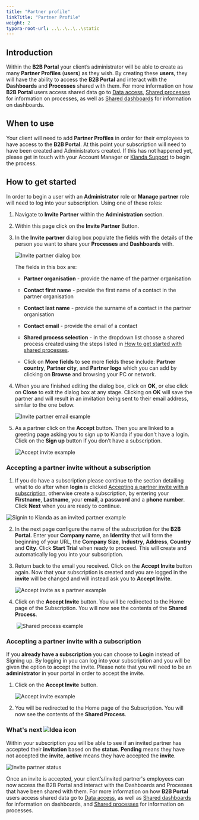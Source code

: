 ```yaml
---
title: "Partner profile"
linkTitle: "Partner Profile"
weight: 2
typora-root-url: ..\..\..\..\static
---
```


## Introduction

Within the **B2B Portal** your client’s administrator will be able to create as many **Partner Profiles** (**users**) as they wish. By creating these **users**, they will have the ability to access the **B2B Portal** and interact with the **Dashboards** and **Processes** shared with them. For more information on how  **B2B Portal** users access shared data go to [Data access](/docs/platform/b2b-portals/data-access/), [Shared processes](/docs/platform/b2b-portals/shared-process/) for information on processes, as well as [Shared dashboards](/docs/platform/b2b-portals/shared-process/#shared-dashboards) for information on dashboards.

## When to use

Your client will need to add **Partner Profiles** in order for their employees to have access to the **B2B Portal**. At this point your subscription will need to have been created and Administrators created. If this has not happened yet, please get in touch with your Account Manager or [Kianda Support](mailto:support@kianda.com) to begin the process.

## How to get started

In order to begin a user with an **Administrator** role or **Manage partner** role will need to log into your subscription. Using one of these roles:

1. Navigate to **Invite Partner** within the **Administration** section. 

2. Within this page click on the **Invite Partner** Button. 

3. In the **Invite partner** dialog box populate the fields with the details of the person you want to share your **Processes** and **Dashboards** with.

   ![Invite partner dialog box](/images/invite-partner-dialog.jpg)

   The fields in this box are:

   - **Partner organisation** - provide the name of the partner organisation

   - **Contact first name** - provide the first name of a contact in the partner organisation

   - **Contact last name** - provide the surname of a contact in the partner organisation

   - **Contact email** - provide the email of a contact

   - **Shared process selection** - in the dropdown list choose a shared process created using the steps listed in [How to get started with shared processes](/docs/platform/b2b-portals/shared-process/#how-to-get-started).

   - Click on **More fields** to see more fields these include: **Partner country**, **Partner city**, and **Partner logo** which you can add by clicking on **Browse** and browsing your PC or network.

4. When you are finished editing the dialog box, click on **OK**, or else click on **Close** to exit the dialog box at any stage. Clicking on **OK** will save the partner and will result in an invitation being sent to their email address, similar to the one below.

      ![Invite partner email example](/images/invite-email.jpg) 

5. As a partner click on the **Accept** button. Then you are linked to a greeting page asking you to sign up to Kianda if you don't have a login. Click on the **Sign up** button if you don’t have a subscription.

      ![Accept invite example](/images/invite-partner-greenitr.jpg)



### Accepting a partner invite without a subscription

1. If you do have a subscription please continue to the section detailing what to do after when **login** is clicked [Accepting a partner invite with a subscription](#accepting-a-partner-invite-with-a-subscription), otherwise create a subscription, by entering your **Firstname**, **Lastname**, your **email**, a **password** and a **phone number**. Click **Next** when you are ready to continue.

![Signin to Kianda as an invited partner example](/images/sign-in-partner.jpg)

2. In the next page configure the name of the subscription for the **B2B Portal.** Enter your **Company name**, an **Identity** that will form the beginning of your URL, the **Company Size**, **Industry**, **Address**, **Country** and **City**. Click **Start Trial** when ready to proceed. This will create and automatically log you into your subscription.

3. Return back to the email you received. Click on the **Accept Invite** button again. Now that your subscription is created and you are logged in the **invite** will be changed and will instead ask you to **Accept Invite**.

	![Accept invite as a partner example](/images/accept-invite-2.jpg)

4. Click on the **Accept Invite** button. You will be redirected to the Home page of the Subscription. You will now see the contents of the **Shared Process**.

	​					![Shared process example](/images/see-shared-dashboard.jpg) 




### Accepting a partner invite with a subscription

If you **already have a subscription** you can choose to **Login** instead of Signing up. By logging in you can log into your subscription and you will be given the option to accept the invite. Please note that you will need to be an **administrator** in your portal in order to accept the invite.

1. Click on the **Accept Invite** button. 

    ![Accept invite example](/images/invite-partner-greenitr.jpg)

2. You will be redirected to the Home page of the Subscription. You will now see the contents of the **Shared Process**.



### What's next  ![Idea icon](/images/18.png) ###

Within your subscription you will be able to see if an invited partner has accepted their **invitation** based on the **status**. **Pending** means they have not accepted the **invite**, **active** means they have accepted the **invite**.

![Invite partner status](/images/pending-invites.jpg)

Once an invite is accepted, your client’s/invited partner's employees can now access the B2B Portal and interact with the Dashboards and Processes that have been shared with them. For more information on how  **B2B Portal** users access shared data go to [Data access](/docs/platform/b2b-portals/data-access/), as well as [Shared dashboards](/docs/platform/b2b-portals/shared-process/#shared-dashboards) for information on dashboards, and [Shared processes](/docs/platform/b2b-portals/shared-process/) for information on processes. 

